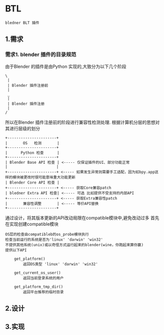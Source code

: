 # BTL
```bledner BLT 插件```
## 1.需求
### 需求1. blender 插件的目录规范
由于Blender 的插件是由Python 实现的,大致分为以下几个阶段
```
\
 |
 | Blender 插件注册前
 |
 _   
 |
 | Blender 插件注册
 |
/ 
```
所以在Blender 插件注册前的阶段进行兼容性检测处理.
根据计算机分层的思想对其进行层级的划分
```
+----------------------+
|       OS   检测       |
+----------------------+
|      Python 检查      |
+----------------------+
| Blender Base API 检查 | <----- 仅保证插件的UI、部分功能正常
|                      |    
+----------------------+ <----- 如果发生异常则需要手工适配，因为如bpy.app这样的模块被更改时很可能意味重大功能更新
| Blender Core API 检查 |
+----------------------+ <----- 获取Core兼容patch
| bledner Extra API 检查| <----- 可选 比如提供不受支持的内部API
+----------------------+ <----- 获取Extra兼容性patch
|       兼容性调整       | <----- 等价API替换
+----------------------+
```
通过设计，将其版本更新的API改动局限在compatible模块中,避免改动过多
首先在实现创建compatible模块
```bledner
OS层的检查由compatibleb的os_probe模块执行
检查当前运行的系统是否为'linux' 'darwin' 'win32'
不提供其他系统(unix)或以奇怪方式运行起来的blender(wine，你跑起来算你赢)
提供以下API

    get_platform()
        返回OS类型 'linux' 'darwin' 'win32'
    
    get_current_os_user()
        返回当前登录系统的用户
    
    get_platform_tmp_dir()
        返回平台推荐的临时目录
```


## 2.设计
## 3.实现